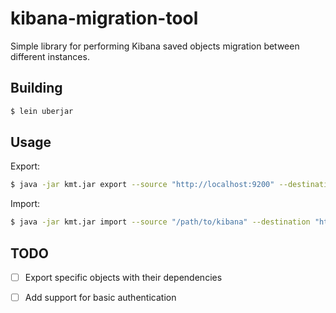 # kibana-migration-tool

Simple library for performing Kibana saved objects migration between different instances.

## Building

```bash
$ lein uberjar
```

## Usage

Export:

```bash
$ java -jar kmt.jar export --source "http://localhost:9200" --destination "/path/to/kibana"`
```

Import:

```bash
$ java -jar kmt.jar import --source "/path/to/kibana" --destination "http://localhost:9200"
```

## TODO

- [ ] Export specific objects with their dependencies
- [ ] Add support for basic authentication

